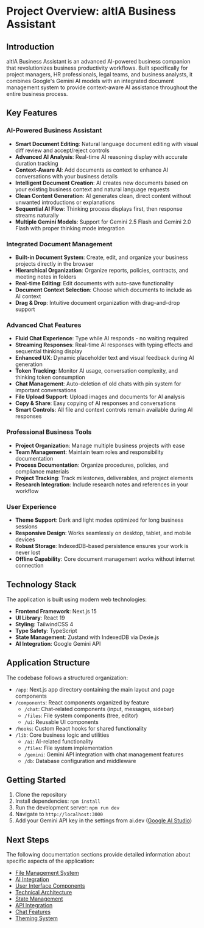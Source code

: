 # Project Overview: altIA Business Assistant

## Introduction

altIA Business Assistant is an advanced AI-powered business companion that revolutionizes business productivity workflows. Built specifically for project managers, HR professionals, legal teams, and business analysts, it combines Google's Gemini AI models with an integrated document management system to provide context-aware AI assistance throughout the entire business process.

## Key Features

### AI-Powered Business Assistant
- **Smart Document Editing**: Natural language document editing with visual diff review and accept/reject controls
- **Advanced AI Analysis**: Real-time AI reasoning display with accurate duration tracking
- **Context-Aware AI**: Add documents as context to enhance AI conversations with your business details
- **Intelligent Document Creation**: AI creates new documents based on your existing business context and natural language requests
- **Clean Content Generation**: AI generates clean, direct content without unwanted introductions or explanations
- **Sequential AI Flow**: Thinking process displays first, then response streams naturally
- **Multiple Gemini Models**: Support for Gemini 2.5 Flash and Gemini 2.0 Flash with proper thinking mode integration

### Integrated Document Management
- **Built-in Document System**: Create, edit, and organize your business projects directly in the browser
- **Hierarchical Organization**: Organize reports, policies, contracts, and meeting notes in folders
- **Real-time Editing**: Edit documents with auto-save functionality
- **Document Context Selection**: Choose which documents to include as AI context
- **Drag & Drop**: Intuitive document organization with drag-and-drop support

### Advanced Chat Features
- **Fluid Chat Experience**: Type while AI responds - no waiting required
- **Streaming Responses**: Real-time AI responses with typing effects and sequential thinking display
- **Enhanced UX**: Dynamic placeholder text and visual feedback during AI generation
- **Token Tracking**: Monitor AI usage, conversation complexity, and thinking token consumption
- **Chat Management**: Auto-deletion of old chats with pin system for important conversations
- **File Upload Support**: Upload images and documents for AI analysis
- **Copy & Share**: Easy copying of AI responses and conversations
- **Smart Controls**: All file and context controls remain available during AI responses

### Professional Business Tools
- **Project Organization**: Manage multiple business projects with ease
- **Team Management**: Maintain team roles and responsibility documentation
- **Process Documentation**: Organize procedures, policies, and compliance materials
- **Project Tracking**: Track milestones, deliverables, and project elements
- **Research Integration**: Include research notes and references in your workflow

### User Experience
- **Theme Support**: Dark and light modes optimized for long business sessions
- **Responsive Design**: Works seamlessly on desktop, tablet, and mobile devices
- **Robust Storage**: IndexedDB-based persistence ensures your work is never lost
- **Offline Capability**: Core document management works without internet connection

## Technology Stack

The application is built using modern web technologies:

- **Frontend Framework**: Next.js 15
- **UI Library**: React 19
- **Styling**: TailwindCSS 4
- **Type Safety**: TypeScript
- **State Management**: Zustand with IndexedDB via Dexie.js
- **AI Integration**: Google Gemini API

## Application Structure

The codebase follows a structured organization:

- `/app`: Next.js app directory containing the main layout and page components
- `/components`: React components organized by feature
  - `/chat`: Chat-related components (input, messages, sidebar)
  - `/files`: File system components (tree, editor)
  - `/ui`: Reusable UI components
- `/hooks`: Custom React hooks for shared functionality
- `/lib`: Core business logic and utilities
  - `/ai`: AI-related functionality
  - `/files`: File system implementation
  - `/gemini`: Gemini API integration with chat management features
  - `/db`: Database configuration and middleware

## Getting Started

1. Clone the repository
2. Install dependencies: `npm install`
3. Run the development server: `npm run dev`
4. Navigate to `http://localhost:3000`
5. Add your Gemini API key in the settings from ai.dev ([Google AI Studio](https://aistudio.google.com/apikey))

## Next Steps

The following documentation sections provide detailed information about specific aspects of the application:

- [File Management System](02-file-management.md)
- [AI Integration](03-ai-integration.md)
- [User Interface Components](04-user-interface.md)
- [Technical Architecture](05-technical-architecture.md)
- [State Management](06-state-management.md)
- [API Integration](07-api-integration.md)
- [Chat Features](08-chat-features.md)
- [Theming System](09-theming-system.md)
